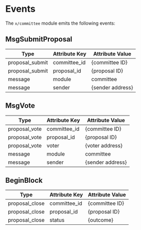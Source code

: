 # Events

The `x/committee` module emits the following events:

## MsgSubmitProposal

| Type                 | Attribute Key       | Attribute Value    |
|----------------------|---------------------|--------------------|
| proposal_submit      | committee_id        | {committee ID}     |
| proposal_submit      | proposal_id         | {proposal ID}      |
| message              | module              | committee          |
| message              | sender              | {sender address}   |

## MsgVote

| Type                 | Attribute Key       | Attribute Value    |
|----------------------|---------------------|--------------------|
| proposal_vote        | committee_id        | {committee ID}     |
| proposal_vote        | proposal_id         | {proposal ID}      |
| proposal_vote        | voter               | {voter address}    |
| message              | module              | committee          |
| message              | sender              | {sender address}   |

## BeginBlock

| Type                 | Attribute Key       | Attribute Value    |
|----------------------|---------------------|--------------------|
| proposal_close       | committee_id        | {committee ID}     |
| proposal_close       | proposal_id         | {proposal ID}      |
| proposal_close       | status              | {outcome}          |
